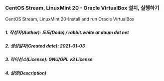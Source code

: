 ### CentOS Stream, LinuxMint 20 - Oracle VirtualBox 설치, 실행하기
CentOS Stream, LinuxMint 20-Install and run Oracle VirtualBox
#####
##### 1. 작성자(Author): 도도(Dodo) / rabbit.white at daum dot net
##### 2. 생성일자(Created date): 2021-01-03
##### 3. 라이선스(License): GNU/GPL v3 License
##### 4. 설명(Description)
